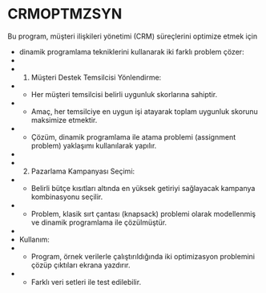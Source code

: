 # CRMOPTMZSYN
Bu program, müşteri ilişkileri yönetimi (CRM) süreçlerini optimize etmek için 
 * dinamik programlama tekniklerini kullanarak iki farklı problem çözer:
 * 
 * 1. Müşteri Destek Temsilcisi Yönlendirme: 
 *    - Her müşteri temsilcisi belirli uygunluk skorlarına sahiptir.
 *    - Amaç, her temsilciye en uygun işi atayarak toplam uygunluk skorunu maksimize etmektir.
 *    - Çözüm, dinamik programlama ile atama problemi (assignment problem) yaklaşımı kullanılarak yapılır.
 *
 * 2. Pazarlama Kampanyası Seçimi:
 *    - Belirli bütçe kısıtları altında en yüksek getiriyi sağlayacak kampanya kombinasyonu seçilir.
 *    - Problem, klasik sırt çantası (knapsack) problemi olarak modellenmiş ve dinamik programlama ile çözülmüştür.
 *
 * Kullanım:
 * - Program, örnek verilerle çalıştırıldığında iki optimizasyon problemini çözüp çıktıları ekrana yazdırır.
 * - Farklı veri setleri ile test edilebilir.
